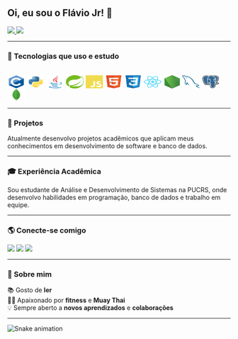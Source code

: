 ## Oi, eu sou o Flávio Jr! 👋

<div>
  <a href="https://github.com/flaviojr">
    <img height="180em" src="https://github-readme-stats.vercel.app/api?username=flaviojr&show_icons=true&theme=radical&include_all_commits=true&count_private=true"/>
    <img height="180em" src="https://github-readme-stats.vercel.app/api/top-langs/?username=flaviojr&layout=compact&langs_count=10&theme=radical"/>
  </a>
</div>

---

### 🚀 Tecnologias que uso e estudo

<div style="display: inline_block"><br>
  <img align="center" alt="Flavio-C" height="30" width="40" src="https://raw.githubusercontent.com/devicons/devicon/master/icons/c/c-original.svg">
  <img align="center" alt="Flavio-Python" height="30" width="40" src="https://raw.githubusercontent.com/devicons/devicon/master/icons/python/python-original.svg">
  <img align="center" alt="Flavio-Java" height="30" width="40" src="https://raw.githubusercontent.com/devicons/devicon/master/icons/java/java-original.svg">
  <img align="center" alt="Flavio-Spring" height="30" width="40" src="https://raw.githubusercontent.com/devicons/devicon/master/icons/spring/spring-original.svg">
  <img align="center" alt="Flavio-Js" height="30" width="40" src="https://raw.githubusercontent.com/devicons/devicon/master/icons/javascript/javascript-plain.svg">
  <img align="center" alt="Flavio-HTML" height="30" width="40" src="https://raw.githubusercontent.com/devicons/devicon/master/icons/html5/html5-original.svg">
  <img align="center" alt="Flavio-CSS" height="30" width="40" src="https://raw.githubusercontent.com/devicons/devicon/master/icons/css3/css3-original.svg">
  <img align="center" alt="Flavio-React" height="30" width="40" src="https://raw.githubusercontent.com/devicons/devicon/master/icons/react/react-original.svg">
  <img align="center" alt="Flavio-Node" height="30" width="40" src="https://raw.githubusercontent.com/devicons/devicon/master/icons/nodejs/nodejs-original.svg">
  <img align="center" alt="Flavio-MySQL" height="30" width="40" src="https://raw.githubusercontent.com/devicons/devicon/master/icons/mysql/mysql-original.svg">
  <img align="center" alt="Flavio-Postgres" height="30" width="40" src="https://raw.githubusercontent.com/devicons/devicon/master/icons/postgresql/postgresql-original.svg">
  <img align="center" alt="Flavio-Mongo" height="30" width="40" src="https://raw.githubusercontent.com/devicons/devicon/master/icons/mongodb/mongodb-original.svg">
</div>

---

### 💼 Projetos
Atualmente desenvolvo projetos acadêmicos que aplicam meus conhecimentos em desenvolvimento de software e banco de dados.

---

### 🎓 Experiência Acadêmica
Sou estudante de Análise e Desenvolvimento de Sistemas na PUCRS, onde desenvolvo habilidades em programação, banco de dados e trabalho em equipe.

---

### 🌎 Conecte-se comigo
<div> 
  <a href="https://www.instagram.com/flavio.junior_" target="_blank"><img src="https://img.shields.io/badge/-Instagram-%23E4405F?style=for-the-badge&logo=instagram&logoColor=white"></a>
  <a href="https://www.linkedin.com/in/fl%C3%A1vio-roberto-soares-dos-santos-j%C3%BAnior-a522332a7" target="_blank"><img src="https://img.shields.io/badge/-LinkedIn-%230077B5?style=for-the-badge&logo=linkedin&logoColor=white"></a>
  <a href="mailto:dev.flavioroberto@gmail.com"><img src="https://img.shields.io/badge/-Gmail-%23333?style=for-the-badge&logo=gmail&logoColor=white"></a>
</div>

---

### 🎯 Sobre mim
📚 Gosto de **ler**  
🏋️‍♂️ Apaixonado por **fitness** e **Muay Thai**  
💡 Sempre aberto a **novos aprendizados** e **colaborações**

---

![Snake animation](https://github.com/flaviojr/flaviojr/blob/output/github-contribution-grid-snake.svg)
